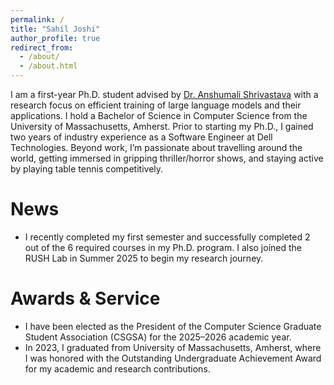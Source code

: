 ```yaml
---
permalink: /
title: "Sahil Joshi"
author_profile: true
redirect_from: 
  - /about/
  - /about.html
---
```


I am a first-year Ph.D. student advised by [Dr. Anshumali Shrivastava](https://www.cs.rice.edu/~as143/) with a research focus on efficient training of large language models and their applications. I hold a Bachelor of Science in Computer Science from the University of Massachusetts, Amherst. Prior to starting my Ph.D., I gained two years of industry experience as a Software Engineer at Dell Technologies. Beyond work, I’m passionate about travelling around the world, getting immersed in gripping thriller/horror shows, and staying active by playing table tennis competitively.


News
======
- I recently completed my first semester and successfully completed 2 out of the 6 required courses in my Ph.D. program. I also joined the RUSH Lab in Summer 2025 to begin my research journey.

Awards & Service
======
- I have been elected as the President of the Computer Science Graduate Student Association (CSGSA) for the 2025–2026 academic year.
- In 2023, I graduated from University of Massachusetts, Amherst, where I was honored with the Outstanding Undergraduate Achievement Award for my academic and research contributions.
